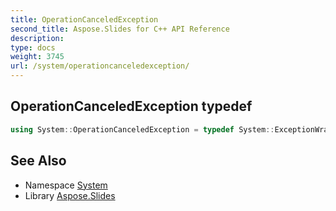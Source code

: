 ```yaml
---
title: OperationCanceledException
second_title: Aspose.Slides for C++ API Reference
description: 
type: docs
weight: 3745
url: /system/operationcanceledexception/
---
```

## OperationCanceledException typedef




```cpp
using System::OperationCanceledException = typedef System::ExceptionWrapper<Details_OperationCanceledException >
```

## See Also

* Namespace [System](../)
* Library [Aspose.Slides](../../)